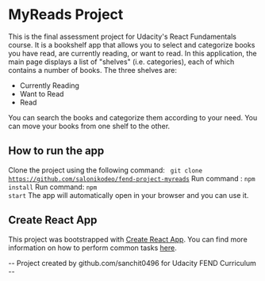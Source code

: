 ﻿# MyReads Project

This is the final assessment project for Udacity's React Fundamentals course. It is a bookshelf app that allows you to select and categorize books you have read, are currently reading, or want to read. In this application, the main page displays a list of "shelves" (i.e. categories), each of which contains a number of books. The three shelves are:
* Currently Reading
* Want to Read
* Read

You can search the books and categorize them according to your need. You can move your books from one shelf to the other.

## How to run the app
Clone the project using the following command: 
<code> git clone https://github.com/salonikodeo/fend-project-myreads</code>
Run command : <code>npm install</code>
Run command: <code>npm start</code>
The app will automatically open in your browser and you can use it.
## Create React App

This project was bootstrapped with [Create React App](https://github.com/facebookincubator/create-react-app). You can find more information on how to perform common tasks [here](https://github.com/facebookincubator/create-react-app/blob/master/packages/react-scripts/template/README.md).


-- Project created by github.com/sanchit0496 for Udacity FEND Curriculum -- 